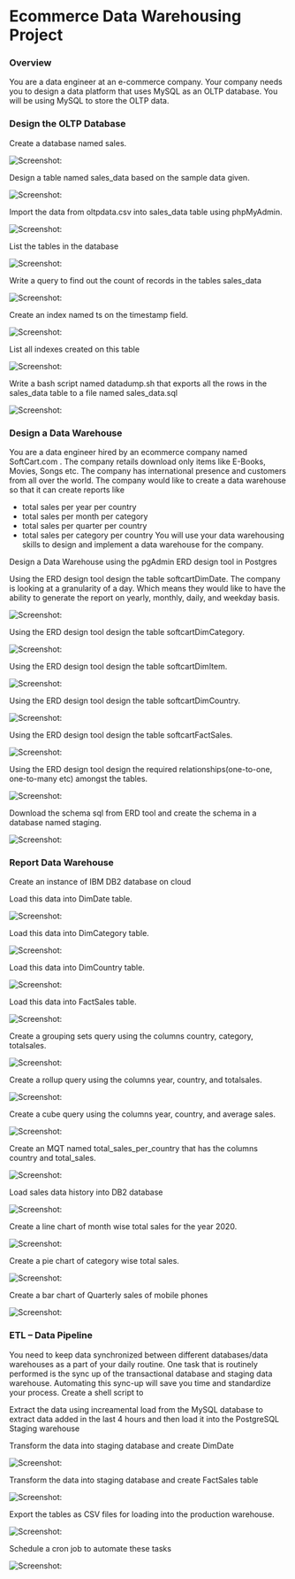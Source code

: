 # Ecommerce Data Warehousing Project 


### Overview

You are a data engineer at an e-commerce company. Your company needs you to design a data platform that uses MySQL as an OLTP database. You will be using MySQL to store the OLTP data.




### Design the OLTP Database

Create a database named sales.

![Screenshot: ](img/1-1.png )

Design a table named sales_data based on the sample data given.

![Screenshot: ](img/1-2.png )

Import the data from oltpdata.csv into sales_data table using phpMyAdmin.

![Screenshot: ](img/1-3.png )

List the tables in the database

![Screenshot: ](img/1-4.png )

Write a query to find out the count of records in the tables sales_data

![Screenshot: ](img/1-5.png )

Create an index named ts on the timestamp field.

![Screenshot: ](img/1-6.png )

List all indexes created on this table 

![Screenshot: ](img/1-7.png )

Write a bash script named datadump.sh that exports all the rows in the sales_data table to a file named sales_data.sql

![Screenshot: ](img/1-8.PNG )


### Design a Data Warehouse

You are a data engineer hired by an ecommerce company named SoftCart.com . The company retails download only items like E-Books, Movies, Songs etc. The company has international presence and customers from all over the world. The company would like to create a data warehouse so that it can create reports like
- total sales per year per country
- total sales per month per category
- total sales per quarter per country
- total sales per category per country
You will use your data warehousing skills to design and implement a data warehouse for the company.


Design a Data Warehouse using the pgAdmin ERD design tool in Postgres

Using the ERD design tool design the table softcartDimDate. The company is looking at a granularity of a day. Which means they would like to have the ability to generate the report on yearly, monthly, daily, and weekday basis.

![Screenshot: ](img/2-1.png )

Using the ERD design tool design the table softcartDimCategory.

![Screenshot: ](img/2-2.png )

Using the ERD design tool design the table softcartDimItem.

![Screenshot: ](img/2-3.png )

Using the ERD design tool design the table softcartDimCountry.

![Screenshot: ](img/2-4.png )

Using the ERD design tool design the table softcartFactSales.

![Screenshot: ](img/2-5.png )

Using the ERD design tool design the required relationships(one-to-one, one-to-many etc) amongst the tables.

![Screenshot: ](img/2-6.png )

Download the schema sql from ERD tool and create the schema in a database named staging.

![Screenshot: ](img/2-7.png )

### Report Data Warehouse

Create an instance of IBM DB2 database on cloud

Load this data into DimDate table.

![Screenshot: ](img/2-8.png )

Load this data into DimCategory table.

![Screenshot: ](img/2-9.png )

Load this data into DimCountry table.

![Screenshot: ](img/2-10.png )

Load this data into FactSales table.

![Screenshot: ](img/2-11.png )



Create a grouping sets query using the columns country, category, totalsales.

![Screenshot: ](img/2-12.PNG )

Create a rollup query using the columns year, country, and totalsales.

![Screenshot: ](img/2-13.PNG )

Create a cube query using the columns year, country, and average sales.

![Screenshot: ](img/2-14.PNG )

Create an MQT named total_sales_per_country that has the columns country and total_sales.

![Screenshot: ](img/2-15.PNG )


Load sales data history into DB2 database 

![Screenshot: ](img/2-16.png )

Create a line chart of month wise total sales for the year 2020.

![Screenshot: ](img/2-17.png )

Create a pie chart of category wise total sales.

![Screenshot: ](img/2-18.png )

Create a bar chart of Quarterly sales of mobile phones

![Screenshot: ](img/2-19.png )


### ETL – Data Pipeline 
You need to keep data synchronized between different databases/data warehouses as a part of your daily routine. One task that is routinely performed is the sync up of the transactional database and staging data warehouse. Automating this sync-up will save you time and standardize your process.
Create a shell script to 


Extract the data using increamental load from the MySQL database to extract data added in the last 4 hours and then load it into the PostgreSQL Staging warehouse 

Transform the data into staging database and create DimDate 

![Screenshot: ](img/3-1.png )

Transform the data into staging database and create  FactSales table

![Screenshot: ](img/3-2.png )

Export the tables as CSV files for loading into the production warehouse.

![Screenshot: ](img/3-3.PNG )

Schedule a cron job to automate these tasks

![Screenshot: ](img/3-4.png )





